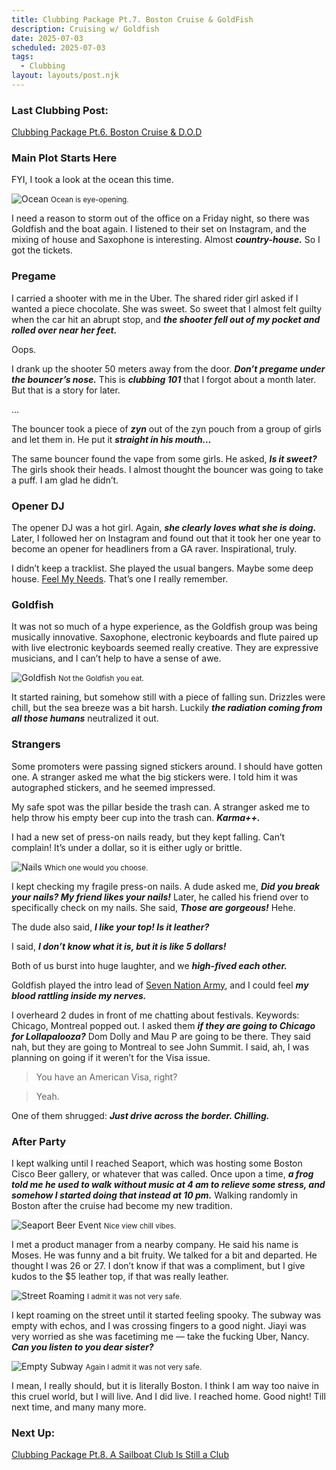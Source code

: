 ```yaml
---
title: Clubbing Package Pt.7. Boston Cruise & GoldFish
description: Cruising w/ Goldfish
date: 2025-07-03
scheduled: 2025-07-03
tags:
  - Clubbing
layout: layouts/post.njk
---
```


<h3>Last Clubbing Post:</h3>
<a href="{{ '/posts/clubbingpackagept6/' | url }}">Clubbing Package Pt.6. Boston Cruise & D.O.D</a>

<h3>Main Plot Starts Here</h3>

FYI, I took a look at the ocean this time.

![Ocean](/img/blog6.0/ocean.jpg)
<small>Ocean is eye-opening.</small>

I need a reason to storm out of the office on a Friday night, so there was Goldfish and the boat again. I listened to their set on Instagram, and the mixing of house and Saxophone is interesting. Almost ***country-house.*** So I got the tickets.

<h3>Pregame</h3>

I carried a shooter with me in the Uber. The shared rider girl asked if I wanted a piece chocolate. She was sweet. So sweet that I almost felt guilty when the car hit an abrupt stop, and ***the shooter fell out of my pocket and rolled over near her feet.***

Oops.

I drank up the shooter 50 meters away from the door. ***Don’t pregame under the bouncer’s nose.*** This is ***clubbing 101*** that I forgot about a month later. But that is a story for later.

…

The bouncer took a piece of ***zyn*** out of the zyn pouch from a group of girls and let them in. He put it ***straight in his mouth…***

The same bouncer found the vape from some girls. He asked, ***Is it sweet?*** The girls shook their heads. I almost thought the bouncer was going to take a puff. I am glad he didn’t.

<h3>Opener DJ</h3>

The opener DJ was a hot girl. Again, ***she clearly loves what she is doing.*** Later, I followed her on Instagram and found out that it took her one year to become an opener for headliners from a GA raver. Inspirational, truly.

I didn’t keep a tracklist. She played the usual bangers. Maybe some deep house. [Feel My Needs](https://open.spotify.com/track/3RiRFyvasDtAv8n0AQUKFG?si=c6d8c73064464d0a). That’s one I really remember.

<h3>Goldfish</h3>

It was not so much of a hype experience, as the Goldfish group was being musically innovative. Saxophone, electronic keyboards and flute paired up with live electronic keyboards seemed really creative. They are expressive musicians, and I can’t help to have a sense of awe.

![Goldfish](/img/blog6.0/goldfish.jpg)
<small>Not the Goldfish you eat.</small>

It started raining, but somehow still with a piece of falling sun. Drizzles were chill, but the sea breeze was a bit harsh. Luckily ***the radiation coming from all those humans*** neutralized it out.

<h3>Strangers</h3>

Some promoters were passing signed stickers around. I should have gotten one. A stranger asked me what the big stickers were. I told him it was autographed stickers, and he seemed impressed.

My safe spot was the pillar beside the trash can. A stranger asked me to help throw his empty beer cup into the trash can. ***Karma++.***

I had a new set of press-on nails ready, but they kept falling. Can’t complain! It’s under a dollar, so it is either ugly or brittle.

![Nails](/img/blog6.0/nails.jpg)
<small>Which one would you choose.</small>

I kept checking my fragile press-on nails. A dude asked me, ***Did you break your nails? My friend likes your nails!*** Later, he called his friend over to specifically check on my nails. She said, ***Those are gorgeous!*** Hehe.

The dude also said, ***I like your top! Is it leather?***

I said, ***I don’t know what it is, but it is like 5 dollars!***

Both of us burst into huge laughter, and we ***high-fived each other.***

Goldfish played the intro lead of [Seven Nation Army](https://open.spotify.com/track/3dPQuX8Gs42Y7b454ybpMR?si=e73bce9d0fea48da), and I could feel ***my blood rattling inside my nerves.***

I overheard 2 dudes in front of me chatting about festivals. Keywords: Chicago, Montreal popped out. I asked them ***if they are going to Chicago for Lollapalooza?*** Dom Dolly and Mau P are going to be there. They said nah, but they are going to Montreal to see John Summit. I said, ah, I was planning on going if it weren’t for the Visa issue.

>You have an American Visa, right?

>Yeah.

One of them shrugged: ***Just drive across the border. Chilling.***

<h3>After Party</h3>

I kept walking until I reached Seaport, which was hosting some Boston Cisco Beer gallery, or whatever that was called. Once upon a time, ***a frog told me he used to walk without music at 4 am to relieve some stress, and somehow I started doing that instead at 10 pm.*** Walking randomly in Boston after the cruise had become my new tradition.

![Seaport Beer Event](/img/blog6.0/seaport.jpg)
<small>Nice view chill vibes.</small>

I met a product manager from a nearby company. He said his name is Moses. He was funny and a bit fruity. We talked for a bit and departed. He thought I was 26 or 27. I don’t know if that was a compliment, but I give kudos to the $5 leather top, if that was really leather.

![Street Roaming](/img/blog6.0/street_roaming.jpg)
<small>I admit it was not very safe.</small>

I kept roaming on the street until it started feeling spooky. The subway was empty with echos, and I was crossing fingers to a good night. Jiayi was very worried as she was facetiming me — take the fucking Uber, Nancy. ***Can you listen to you dear sister?***

![Empty Subway](/img/blog6.0/empty_subway.jpg)
<small>Again I admit it was not very safe.</small>

I mean, I really should, but it is literally Boston. I think I am way too naive in this cruel world, but I will live. And I did live. I reached home. Good night! Till next time, and many many more.

<h3>Next Up:</h3>
<a href="{{ '/posts/clubbingpackagept8/' | url }}">Clubbing Package Pt.8. A Sailboat Club Is Still a Club</a>

